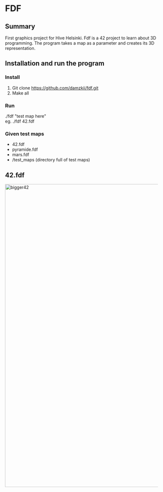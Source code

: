 # FDF
## Summary  

First graphics project for Hive Helsinki. Fdf is a 42 project to learn about 3D programming. The program takes a map as a parameter and creates its 
3D representation.  
## Installation and run the program  
### Install  
1. Git clone https://github.com/damzkii/fdf.git  
2. Make all  
### Run  
./fdf "test map here"  
eg. ./fdf 42.fdf  
### Given test maps  
- 42.fdf  
- pyramide.fdf  
- mars.fdf  
- /test_maps (directory full of test maps)  
## 42.fdf
<img width="1000" alt="bigger42" src="https://user-images.githubusercontent.com/82960301/196228785-85462ba8-2f47-4713-8e5d-6af7f668b57f.png">

